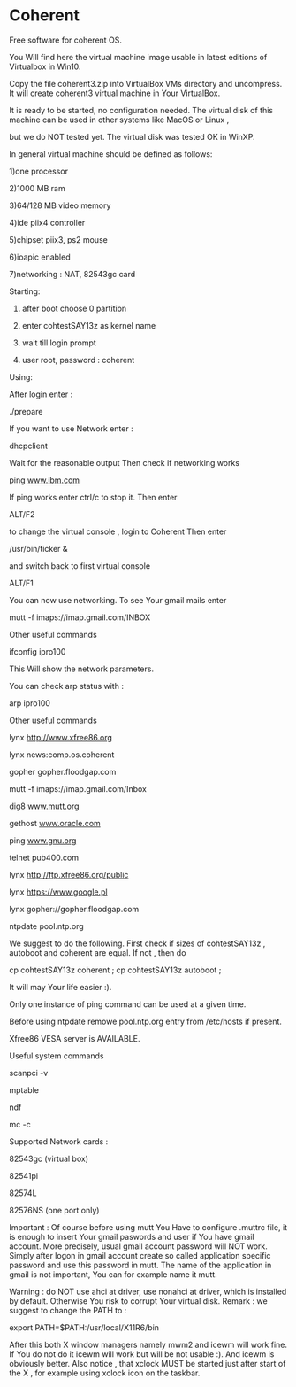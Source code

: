 # Coherent
Free software for coherent OS. 

You Will find here the virtual machine image usable 
in latest editions of Virtualbox in Win10. 

Copy the file coherent3.zip into VirtualBox VMs directory and uncompress. It will create coherent3 virtual machine in Your VirtualBox.

It is ready to be started, no configuration needed. The virtual disk of this machine can be used in other systems like MacOS or Linux ,

but we do NOT tested yet. The virtual disk was tested OK in WinXP.

In general virtual machine should be defined as follows:

1)one processor

2)1000 MB ram

3)64/128 MB video memory

4)ide piix4 controller

5)chipset piix3, ps2 mouse

6)ioapic enabled

7)networking : NAT, 82543gc card
 
Starting:

1) after boot choose 0 partition

2) enter cohtestSAY13z as kernel name  

3) wait till login prompt

4) user root, password : coherent

Using:

After login enter :

  ./prepare

If you want to use Network enter : 

  dhcpclient
  
Wait for the reasonable output
Then check if networking works

  ping www.ibm.com
  
If ping works enter ctrl/c to stop it.
Then enter

  ALT/F2
  
to change the virtual console , login to Coherent
Then enter

  /usr/bin/ticker &
  
and switch back to first virtual console
 
  ALT/F1
  
You can now use networking. 
To see Your gmail mails enter

  mutt -f imaps://imap.gmail.com/INBOX

Other useful commands 

  ifconfig ipro100

This Will show the network parameters. 

You can check arp status with :

  arp ipro100

Other useful commands

  lynx http://www.xfree86.org 

  lynx news:comp.os.coherent 

  gopher gopher.floodgap.com 

  mutt -f imaps://imap.gmail.com/Inbox 

  dig8 www.mutt.org 

  gethost www.oracle.com 

  ping www.gnu.org 

  telnet pub400.com 

  lynx http://ftp.xfree86.org/public 

  lynx https://www.google.pl
  
  lynx gopher://gopher.floodgap.com
  
  ntpdate pool.ntp.org
  
We suggest to do the following. First check if sizes of cohtestSAY13z , autoboot and coherent are equal. If not , then do

   cp cohtestSAY13z coherent ;
   cp cohtestSAY13z autoboot ;
   
It will may Your life easier :).
  
Only one instance of ping command can be used at a given time.

Before using ntpdate remowe pool.ntp.org entry from /etc/hosts if present.

Xfree86 VESA server is AVAILABLE. 

Useful system commands

  scanpci -v 

  mptable  

  ndf 
  
  mc -c
  

Supported Network cards :

  82543gc (virtual box) 

  82541pi 

  82574L 

  82576NS (one port only) 
 


Important : Of course before using mutt You Have to configure
.muttrc file, it is enough to insert Your gmail paswords and user if You have gmail account. More precisely, usual gmail account password will NOT work.
Simply after logon in gmail account create so called application specific password and use this password in mutt. The name of the application in gmail is not important, You can for example name it mutt.

Warning : do NOT use ahci at driver, use nonahci at driver, which is installed by default. Otherwise You risk to corrupt Your virtual disk.
Remark : we suggest to change the PATH to :
  
  export PATH=$PATH:/usr/local/X11R6/bin
  
After this both X window managers namely mwm2 and icewm will work fine. If You do not do it icewm will work but will be not usable :). And icewm is obviously better. Also notice , that xclock MUST be started just after start of the X , for example using xclock icon on the taskbar.
   


